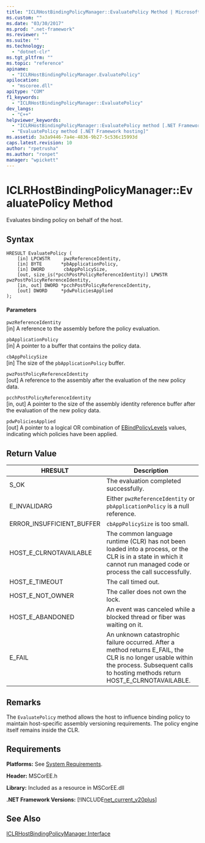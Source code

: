 ```yaml
---
title: "ICLRHostBindingPolicyManager::EvaluatePolicy Method | Microsoft Docs"
ms.custom: ""
ms.date: "03/30/2017"
ms.prod: ".net-framework"
ms.reviewer: ""
ms.suite: ""
ms.technology: 
  - "dotnet-clr"
ms.tgt_pltfrm: ""
ms.topic: "reference"
apiname: 
  - "ICLRHostBindingPolicyManager.EvaluatePolicy"
apilocation: 
  - "mscoree.dll"
apitype: "COM"
f1_keywords: 
  - "ICLRHostBindingPolicyManager::EvaluatePolicy"
dev_langs: 
  - "C++"
helpviewer_keywords: 
  - "ICLRHostBindingPolicyManager::EvaluatePolicy method [.NET Framework hosting]"
  - "EvaluatePolicy method [.NET Framework hosting]"
ms.assetid: 3a3a9446-7a4e-4836-9b27-5c536c15993d
caps.latest.revision: 10
author: "rpetrusha"
ms.author: "ronpet"
manager: "wpickett"
---
```

# ICLRHostBindingPolicyManager::EvaluatePolicy Method
Evaluates binding policy on behalf of the host.  
  
## Syntax  
  
```  
HRESULT EvaluatePolicy (  
    [in] LPCWSTR     pwzReferenceIdentity,  
    [in] BYTE       *pbApplicationPolicy,  
    [in] DWORD       cbAppPolicySize,  
    [out, size_is(*pcchPostPolicyReferenceIdentity)] LPWSTR pwzPostPolicyReferenceIdentity,  
    [in, out] DWORD *pcchPostPolicyReferenceIdentity,  
    [out] DWORD     *pdwPoliciesApplied  
);  
```  
  
#### Parameters  
 `pwzReferenceIdentity`  
 [in] A reference to the assembly before the policy evaluation.  
  
 `pbApplicationPolicy`  
 [in] A pointer to a buffer that contains the policy data.  
  
 `cbAppPolicySize`  
 [in] The size of the `pbApplicationPolicy` buffer.  
  
 `pwzPostPolicyReferenceIdentity`  
 [out] A reference to the assembly after the evaluation of the new policy data.  
  
 `pcchPostPolicyReferenceIdentity`  
 [in, out] A pointer to the size of the assembly identity reference buffer after the evaluation of the new policy data.  
  
 `pdwPoliciesApplied`  
 [out] A pointer to a logical OR combination of [EBindPolicyLevels](../../../../docs/framework/unmanaged-api/hosting/ebindpolicylevels-enumeration.md) values, indicating which policies have been applied.  
  
## Return Value  
  
|HRESULT|Description|  
|-------------|-----------------|  
|S_OK|The evaluation completed successfully.|  
|E_INVALIDARG|Either `pwzReferenceIdentity` or `pbApplicationPolicy` is a null reference.|  
|ERROR_INSUFFICIENT_BUFFER|`cbAppPolicySize` is too small.|  
|HOST_E_CLRNOTAVAILABLE|The common language runtime (CLR) has not been loaded into a process, or the CLR is in a state in which it cannot run managed code or process the call successfully.|  
|HOST_E_TIMEOUT|The call timed out.|  
|HOST_E_NOT_OWNER|The caller does not own the lock.|  
|HOST_E_ABANDONED|An event was canceled while a blocked thread or fiber was waiting on it.|  
|E_FAIL|An unknown catastrophic failure occurred. After a method returns E_FAIL, the CLR is no longer usable within the process. Subsequent calls to hosting methods return HOST_E_CLRNOTAVAILABLE.|  
  
## Remarks  
 The `EvaluatePolicy` method allows the host to influence binding policy to maintain host-specific assembly versioning requirements. The policy engine itself remains inside the CLR.  
  
## Requirements  
 **Platforms:** See [System Requirements](../../../../docs/framework/get-started/system-requirements.md).  
  
 **Header:** MSCorEE.h  
  
 **Library:** Included as a resource in MSCorEE.dll  
  
 **.NET Framework Versions:** [!INCLUDE[net_current_v20plus](../../../../includes/net-current-v20plus-md.md)]  
  
## See Also  
 [ICLRHostBindingPolicyManager Interface](../../../../docs/framework/unmanaged-api/hosting/iclrhostbindingpolicymanager-interface.md)